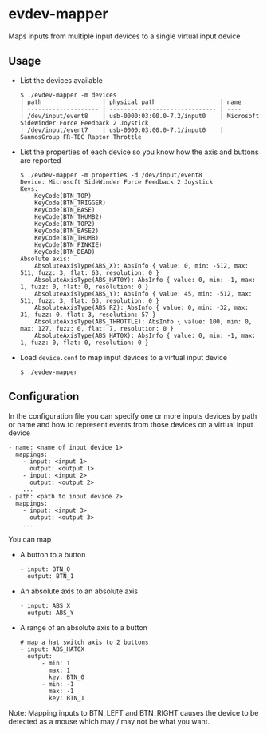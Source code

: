# evdev-mapper
Maps inputs from multiple input devices to a single virtual input device

## Usage
- List the devices available
    ```
    $ ./evdev-mapper -m devices
    | path                 | physical path                  | name
    | -------------------- | ------------------------------ | ----
    | /dev/input/event8    | usb-0000:03:00.0-7.2/input0    | Microsoft SideWinder Force Feedback 2 Joystick
    | /dev/input/event7    | usb-0000:03:00.0-7.1/input0    | SanmosGroup FR-TEC Raptor Throttle
    ```
- List the properties of each device so you know how the axis and buttons are reported
    ```
    $ ./evdev-mapper -m properties -d /dev/input/event8
    Device: Microsoft SideWinder Force Feedback 2 Joystick
    Keys:
        KeyCode(BTN_TOP)
        KeyCode(BTN_TRIGGER)
        KeyCode(BTN_BASE)
        KeyCode(BTN_THUMB2)
        KeyCode(BTN_TOP2)
        KeyCode(BTN_BASE2)
        KeyCode(BTN_THUMB)
        KeyCode(BTN_PINKIE)
        KeyCode(BTN_DEAD)
    Absolute axis:
        AbsoluteAxisType(ABS_X): AbsInfo { value: 0, min: -512, max: 511, fuzz: 3, flat: 63, resolution: 0 }
        AbsoluteAxisType(ABS_HAT0Y): AbsInfo { value: 0, min: -1, max: 1, fuzz: 0, flat: 0, resolution: 0 }
        AbsoluteAxisType(ABS_Y): AbsInfo { value: 45, min: -512, max: 511, fuzz: 3, flat: 63, resolution: 0 }
        AbsoluteAxisType(ABS_RZ): AbsInfo { value: 0, min: -32, max: 31, fuzz: 0, flat: 3, resolution: 57 }
        AbsoluteAxisType(ABS_THROTTLE): AbsInfo { value: 100, min: 0, max: 127, fuzz: 0, flat: 7, resolution: 0 }
        AbsoluteAxisType(ABS_HAT0X): AbsInfo { value: 0, min: -1, max: 1, fuzz: 0, flat: 0, resolution: 0 }
    ```
- Load `device.conf` to map input devices to a virtual input device
    ```
    $ ./evdev-mapper
    ```

## Configuration
In the configuration file you can specify one or more inputs devices by path or name and how to represent events from those devices on a virtual input device
```
- name: <name of input device 1>
  mappings:
    - input: <input 1>
      output: <output 1>
    - input: <input 2>
      output: <output 2>
    ...
- path: <path to input device 2>
  mappings:
    - input: <input 3>
      output: <output 3>
    ...
```

You can map
- A button to a button
    ```
    - input: BTN_0
      output: BTN_1
    ```
- An absolute axis to an absolute axis
    ```
    - input: ABS_X
      output: ABS_Y
    ```
- A range of an absolute axis to a button
    ```
    # map a hat switch axis to 2 buttons
    - input: ABS_HAT0X
      output:
          - min: 1
            max: 1
            key: BTN_0
          - min: -1
            max: -1
            key: BTN_1
    ```

Note: Mapping inputs to BTN_LEFT and BTN_RIGHT causes the device to be detected as a mouse which may / may not be what you want.
